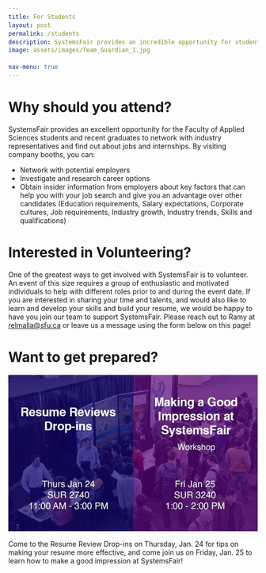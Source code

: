 ```yaml
---
title: For Students
layout: post
permalink: /students
description: SystemsFair provides an incredible opportunity for students and recent graduates to discover amazing opportunities, network with industry representatives from potential future employers, and find out more about the available jobs and internships! <p> <p> SystemsFair is tailored towards Mechatronics and Software Systems students but open to all SFU students and alumni. Workshops will be coordinated to best prepare you to get the most out of the fair!</p> <b>Interested in attending SystemsFair 2019?</b></p><br><ul class="actions"><li><a href="students.html" class="button">Learn more</a></li></ul>
image: assets/images/Team_Guardian_1.jpg

nav-menu: true
---
```

# Why should you attend?
SystemsFair provides an excellent opportunity for the Faculty of Applied Sciences students and recent graduates to network with industry representatives and find out about jobs and internships.
By visiting company booths, you can:
* Network with potential employers
* Investigate and research career options
* Obtain insider information from employers about key factors that can help you with your job search and give you an advantage over other candidates (Education requirements, Salary expectations, Corporate cultures, Job requirements, Industry growth, Industry trends, Skills and qualifications)

# Interested in Volunteering?
One of the greatest ways to get involved with SystemsFair is to volunteer. An event of this size requires a group of enthusiastic and motivated individuals to help with different roles prior to and during the event date. If you are interested in sharing your time and talents, and would also like to learn and develop your skills and build your resume, we would be happy to have you join our team to support SystemsFair. Please reach out to Ramy at relmalla@sfu.ca or leave us a message using the form below on this page!

# Want to get prepared?

![Time for workshop and resume drop-ins](/assets/images/workshops.jpg "Time for workshop and resume drop-ins")

Come to the Resume Review Drop-ins on Thursday, Jan. 24 for tips on making your resume more effective, and come join us on Friday, Jan. 25 to learn how to make a good impression at SystemsFair!
